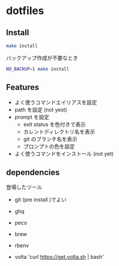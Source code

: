 # dotfiles

## Install

```sh
make install
```

バックアップ作成が不要なとき

```sh
NO_BACKUP=1 make install
```

## Features

- よく使うコマンドエイリアスを設定
- path を設定 (not yest)
- prompt を設定
  - exit status を色付きで表示
  - カレントディレクトリ名を表示
  - git のブランチ名を表示
  - プロンプトの色を設定
- よく使うコマンドをインストール (not yet)

## dependencies

登場したツール

- git (pre install )でよい
- ghq
- peco
- brew
- rbenv

- volta 'curl https://get.volta.sh | bash'
